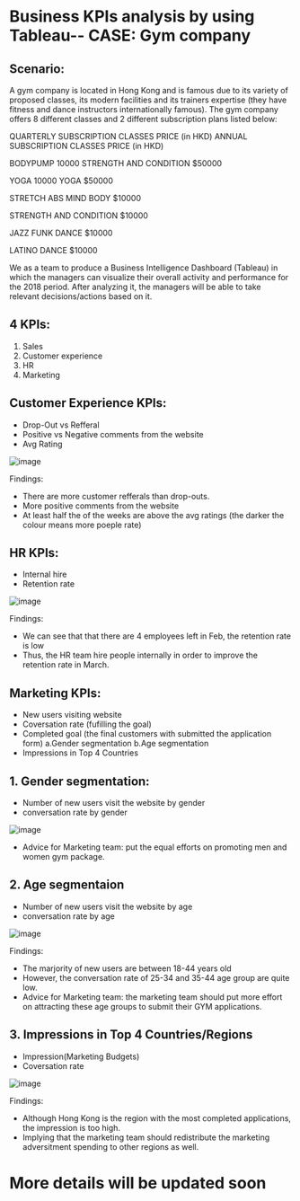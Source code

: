 # Business KPIs analysis by using Tableau-- CASE: Gym company
## Scenario: 
A gym company is located in Hong Kong and is famous due to its variety of proposed classes, its modern facilities and its trainers expertise (they have fitness and dance instructors internationally famous).
The gym company offers 8 different classes and 2 different subscription plans listed below:

QUARTERLY SUBSCRIPTION CLASSES	PRICE (in HKD)	ANNUAL SUBSCRIPTION CLASSES	PRICE (in HKD)

BODYPUMP	10000	STRENGTH AND CONDITION	$50000

YOGA	10000	YOGA	$50000

STRETCH ABS MIND BODY	$10000	

STRENGTH AND CONDITION	$10000		

JAZZ FUNK DANCE	$10000

LATINO DANCE	$10000		

We as a team to produce a Business Intelligence Dashboard (Tableau) in which the managers can visualize their overall activity and performance for the 2018 period. After analyzing it, the managers will be able to take relevant decisions/actions based on it.

## 4 KPIs: 
1. Sales
2. Customer experience
3. HR
4. Marketing


## Customer Experience KPIs:

- Drop-Out vs Refferal 
- Positive vs Negative comments from the website
- Avg Rating 

![image](https://user-images.githubusercontent.com/80455832/125059920-6b26d280-e0de-11eb-87ab-9a95b1797f50.png)

Findings:
- There are more customer refferals than drop-outs. 
- More positive comments from the website
- At least half the of the weeks are above the avg ratings (the darker the colour means more poeple rate)

## HR KPIs: 

- Internal hire 
- Retention rate 

![image](https://user-images.githubusercontent.com/80455832/125060539-10da4180-e0df-11eb-8dbd-2ae7ab25acea.png)

Findings:

- We can see that that there are 4 employees left in Feb, the retention rate is low
- Thus, the HR team hire people internally in order to improve the retention rate in March. 


## Marketing KPIs:
- New users visiting website
- Coversation rate (fufilling the goal)
- Completed goal (the final customers with submitted the application form)
 a.Gender segmentation 
 b.Age segmentation
- Impressions in Top 4 Countries


## 1. Gender segmentation: 

- Number of new users visit the website by gender
- conversation rate by gender

![image](https://user-images.githubusercontent.com/80455832/125061003-7d554080-e0df-11eb-9a9b-ef79d28e91fa.png)
- Advice for Marketing team: put the equal efforts on promoting men and women gym package.

## 2. Age segmentaion

- Number of new users visit the website by age
- conversation rate by age

![image](https://user-images.githubusercontent.com/80455832/125060937-6ca4ca80-e0df-11eb-8131-6def396482a2.png)

Findings:
- The marjority of new users are between 18-44 years old
- However, the conversation rate of  25-34 and 35-44 age group are quite low. 
- Advice for Marketing team:  the marketing team should put more effort on attracting these age groups to submit their GYM applications.


## 3. Impressions in Top 4 Countries/Regions
- Impression(Marketing Budgets)
- Coversation rate

![image](https://user-images.githubusercontent.com/80455832/125061050-89410280-e0df-11eb-9340-0eec19a58df9.png)

Findings: 
- Although Hong Kong is the region with the most completed applications, the impression is too high.
- Implying that the marketing team should redistribute the marketing adversitment spending to other regions as well. 






# More details will be updated soon
